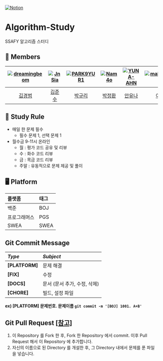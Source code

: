 <a href="https://www.notion.so/50778ff4f9a94648835b6067e8b18cfc?v=b7287ece6842452687ef72cf33cfe177">
<img src="https://img.shields.io/badge/Notion-%23000000.svg?style=for-the-flat&amp;logo=notion&amp;logoColor=white" alt="Notion">
</a>

# Algorithm-Study

SSAFY 알고리즘 스터디

##  🤖 Members

|[![dreamingbeom](https://avatars.githubusercontent.com/u/128280944?v=4)](https://github.com/dreamingbeom)|[![JnSia](https://avatars.githubusercontent.com/u/108898787?v=4)](https://github.com/JnSia)|[![PARK9YUR1](https://avatars.githubusercontent.com/u/132658372?v=4)](https://github.com/PARK9YUR1)|[![Nam4o](https://avatars.githubusercontent.com/u/128338647?v=4)](https://github.com/Nam4o)|[![YUNA-AHN](https://avatars.githubusercontent.com/u/130244216?v=4)](https://github.com/YUNA-AHN)|[![malrangcow00](https://avatars.githubusercontent.com/u/115908997?v=4)](https://github.com/malrangcow00)|[![seunghwan99](https://avatars.githubusercontent.com/u/139419039?v=4)](https://github.com/seunghwan99)|[![jiyeon2536](https://avatars.githubusercontent.com/u/125720796?v=4)](https://github.com/jiyeon2536)|
|:-:|:-:|:-:|:-:|:-:|:-:|:-:|:-:|
|[김경범](https://github.com/dreamingbeom)|[김준수](https://github.com/JnSia)|[박규리](https://github.com/PARK9YUR1)|[박정환](https://github.com/Nam4o)|[안유나](https://github.com/YUNA-AHN)|[이재평](https://github.com/malrangcow00)|[임승환](https://github.com/Lim-seunghwan99)|[김지연](https://github.com/jiyeon2536)|

##  📌 Study Rule
- 매일 한 문제 필수
  - 필수 문제 1, 선택 문제 1
- 월수금 9-11시 온라인
  - 월 : 평가 코드 공유 및 리뷰
  - 수 : 화수 코드 리뷰
  - 금 : 목금 코드 리뷰
  - 주말 : 유동적으로 문제 제공 및 풀이

## 🖥 Platform

| 플랫폼    | 태그  |
|:-------|:----|
| 백준     | BOJ |
| 프로그래머스 | PGS |
| SWEA   | SWEA |

## Git Commit Message
|*Type*|*Subject*|
|:---|:---|
|**[PLATFORM]**|문제 해결|
|**[FIX]**|수정|
|**[DOCS]**|문서 (문서 추가, 수정, 삭제)|
|**[CHORE]**|빌드, 설정 파일|

**ex) [PLATFORM] 문제번호. 문제이름 `git commit -m '[BOJ] 1001. A+B'`**

## Git Pull Request [[참고]](https://velog.io/@mandarin913/%EC%8A%A4%ED%84%B0%EB%94%94-GitHub-%EC%82%AC%EC%9A%A9-%EB%B0%A9%EB%B2%95)
 1. 이 Repository 를 Fork 한 후, Fork 한 Repository 에서 commit. 이후 Pull Request 해서 이 Repository 에 추가합니다.
 2. 자신의 이름으로 된 Directory 를 개설한 후, 그 Directory 내에서 문제를 푼 파일을 넣습니다.
